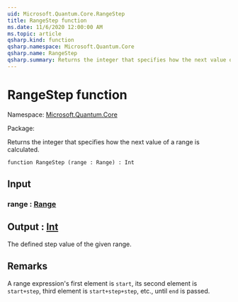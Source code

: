 ```yaml
---
uid: Microsoft.Quantum.Core.RangeStep
title: RangeStep function
ms.date: 11/6/2020 12:00:00 AM
ms.topic: article
qsharp.kind: function
qsharp.namespace: Microsoft.Quantum.Core
qsharp.name: RangeStep
qsharp.summary: Returns the integer that specifies how the next value of a range is calculated.
---
```


# RangeStep function

Namespace: [Microsoft.Quantum.Core](xref:Microsoft.Quantum.Core)

Package: [](https://nuget.org/packages/)


Returns the integer that specifies how the next value of a range is calculated.

```qsharp
function RangeStep (range : Range) : Int
```


## Input

### range : [Range](xref:microsoft.quantum.lang-ref.range)





## Output : [Int](xref:microsoft.quantum.lang-ref.int)

The defined step value of the given range.

## Remarks

A range expression's first element is `start`,its second element is `start+step`, third element is `start+step+step`, etc.,until `end` is passed.